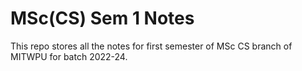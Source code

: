 # MSc(CS) Sem 1 Notes

This repo stores all the notes for first semester of MSc CS branch of MITWPU for batch 2022-24.